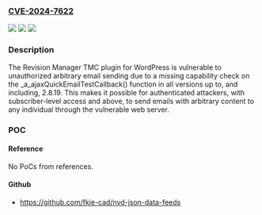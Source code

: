 ### [CVE-2024-7622](https://cve.mitre.org/cgi-bin/cvename.cgi?name=CVE-2024-7622)
![](https://img.shields.io/static/v1?label=Product&message=Revision%20Manager%20TMC&color=blue)
![](https://img.shields.io/static/v1?label=Version&message=*%3C%3D%202.8.19%20&color=brighgreen)
![](https://img.shields.io/static/v1?label=Vulnerability&message=CWE-862%20Missing%20Authorization&color=brighgreen)

### Description

The Revision Manager TMC plugin for WordPress is vulnerable to unauthorized arbitrary email sending due to a missing capability check on the _a_ajaxQuickEmailTestCallback() function in all versions up to, and including, 2.8.19. This makes it possible for authenticated attackers, with subscriber-level access and above, to send emails with arbitrary content to any individual through the vulnerable web server.

### POC

#### Reference
No PoCs from references.

#### Github
- https://github.com/fkie-cad/nvd-json-data-feeds

